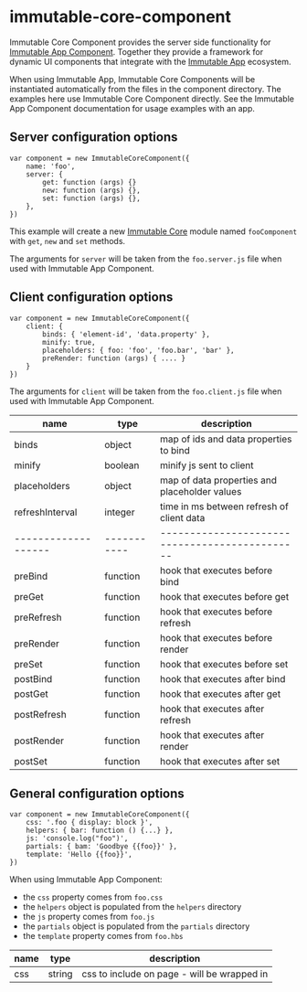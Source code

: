 # immutable-core-component

Immutable Core Component provides the server side functionality for
[Immutable App Component](https://www.npmjs.com/package/immutable-app-component).
Together they provide a framework for dynamic UI components that integrate
with the [Immutable App](https://www.npmjs.com/package/immutable-app)
ecosystem.

When using Immutable App, Immutable Core Components will be instantiated
automatically from the files in the component directory. The examples here use
Immutable Core Component directly. See the Immutable App Component documentation
for usage examples with an app.

## Server configuration options

    var component = new ImmutableCoreComponent({
        name: 'foo',
        server: {
            get: function (args) {}
            new: function (args) {},
            set: function (args) {},
        },
    })

This example will create a new
[Immutable Core](https://www.npmjs.com/package/immutable-core) module named
`fooComponent` with `get`, `new` and `set` methods.

The arguments for `server` will be taken from the `foo.server.js` file when used
with Immutable App Component.

## Client configuration options

    var component = new ImmutableCoreComponent({
        client: {
            binds: { 'element-id', 'data.property' },
            minify: true,
            placeholders: { foo: 'foo', 'foo.bar', 'bar' },
            preRender: function (args) { .... }
        }
    })

The arguments for `client` will be taken from the `foo.client.js` file when used
with Immutable App Component.

| name              | type      | description                                  |
|-------------------|-----------|----------------------------------------------|
| binds             | object    | map of ids and data properties to bind       |
| minify            | boolean   | minify js sent to client                     |
| placeholders      | object    | map of data properties and placeholder values|
| refreshInterval   | integer   | time in ms between refresh of client data    |
|-------------------|-----------|----------------------------------------------|
| preBind           | function  | hook that executes before bind               |
| preGet            | function  | hook that executes before get                |
| preRefresh        | function  | hook that executes before refresh            |
| preRender         | function  | hook that executes before render             |
| preSet            | function  | hook that executes before set                |
| postBind          | function  | hook that executes after bind                |
| postGet           | function  | hook that executes after get                 |
| postRefresh       | function  | hook that executes after refresh             |
| postRender        | function  | hook that executes after render              |
| postSet           | function  | hook that executes after set                 |


## General configuration options

    var component = new ImmutableCoreComponent({
        css: '.foo { display: block }',
        helpers: { bar: function () {...} },
        js: 'console.log("foo")',
        partials: { bam: 'Goodbye {{foo}}' },
        template: 'Hello {{foo}}',
    })

When using Immutable App Component:

* the `css` property comes from `foo.css`
* the `helpers` object is populated from the `helpers` directory
* the `js` property comes from `foo.js`
* the `partials` object is populated from the `partials` directory
* the `template` property comes from `foo.hbs`

| name      | type      | description                                          |
|-----------|-----------|------------------------------------------------------|
| css       | string    | css to include on page - will be wrapped in <style>  |
| helpers   | object    | map of handlebars helper names and functions         |
| js        | string    | js to include - will be wrapped in anonymous function|
| partials  | object    | map of handlebars partials names and template strings|
| template  | string    | main handlebars template string                      |